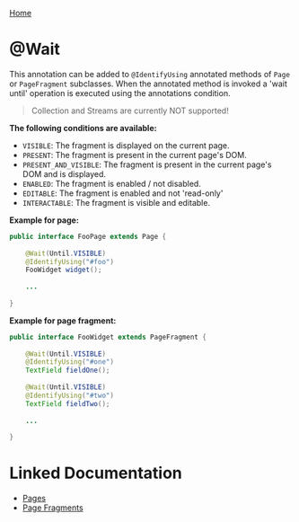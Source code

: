 [Home](../README.md)

# @Wait
This annotation can be added to `@IdentifyUsing` annotated methods of `Page` or `PageFragment` subclasses.
When the annotated method is invoked a 'wait until' operation is executed using the annotations condition.

> Collection and Streams are currently NOT supported!

**The following conditions are available:**

- `VISIBLE`: The fragment is displayed on the current page.
- `PRESENT`: The fragment is present in the current page's DOM.
- `PRESENT_AND_VISIBLE`: The fragment is present in the current page's DOM and is displayed.
- `ENABLED`: The fragment is enabled / not disabled.
- `EDITABLE`: The fragment is enabled and not 'read-only'
- `INTERACTABLE`: The fragment is visible and editable.

**Example for page:**
```java
public interface FooPage extends Page {
 
    @Wait(Until.VISIBLE)
    @IdentifyUsing("#foo")
    FooWidget widget();
 
    ...
 
}
```

**Example for page fragment:**
```java
public interface FooWidget extends PageFragment {
 
    @Wait(Until.VISIBLE)
    @IdentifyUsing("#one")
    TextField fieldOne();
    
    @Wait(Until.VISIBLE)
    @IdentifyUsing("#two")
    TextField fieldTwo();
 
    ...
 
}
```

# Linked Documentation

- [Pages](page.md)
- [Page Fragments](page-fragment.md)
